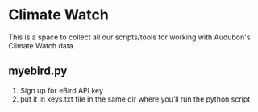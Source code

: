 # Climate Watch
This is a space to collect all our scripts/tools for working with Audubon's Climate Watch data.

## myebird.py
1. Sign up for eBird API key
2. put it in keys.txt file in the same dir where you’ll run the python script

